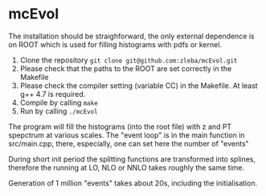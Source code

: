 # mcEvol

The installation should be straighforward, the only external dependence is on ROOT which is used for filling histograms with pdfs or kernel.
1) Clone the repository
`git clone git@github.com:zleba/mcEvol.git`
2) Please check that the paths to the ROOT are set correctly in the Makefile
3) Please check the compiler setting (variable CC) in the Makefile. At least g++ 4.7 is required.
4) Compile by calling `make`
5) Run by calling `./mcEvol`

The program will fill the histograms (into the root file) with z and PT spepctrum at various scales.
The "event loop" is in the main function in src/main.cpp, there, especially, one can set here the number of "events"

During short init period the splitting functions are transformed into splines, therefore the running at LO, NLO or NNLO takes roughly the same time.

Generation of 1 million "events" takes about 20s, including the initialisation.
